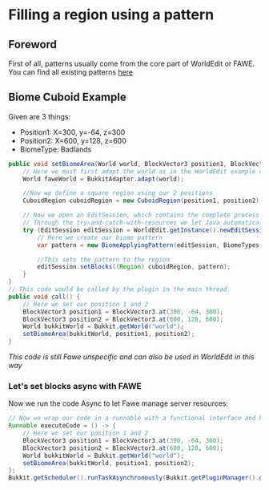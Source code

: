 # Filling a region using a pattern

## Foreword
First of all, patterns usually come from the core part of WorldEdit or FAWE. You can find all existing patterns [here](https://intellectualsites.github.io/fastasyncworldedit-javadocs/worldedit-core/com/sk89q/worldedit/function/pattern/Pattern.html)

## Biome Cuboid Example
Given are 3 things:
- Position1: X=300, y=-64, z=300
- Position2: X=600, y=128, z=600
- BiomeType: Badlands

```java
public void setBiomeArea(World world, BlockVector3 position1, BlockVector3 position 2) {
    // Here we must first adapt the world as in the WorldEdit example or translate it into the WorldEdit specialized object.
    World faweWorld = BukkitAdapter.adapt(world);

    //Now we define a square region using our 2 positions
    CuboidRegion cuboidRegion = new CuboidRegion(position1, position2);

    // Now we open an EditSession, which contains the complete process or information during an edit process in the world.
    // Through the try-and-catch-with-resources we let Java automatically close the resource EditSession after use
    try (EditSession editSession = WorldEdit.getInstance().newEditSession(faweWorld)) {
        // Here we create our biome pattern
        var pattern = new BiomeApplyingPattern(editSession, BiomeTypes.BADLANDS);

        //This sets the pattern to the region
        editSession.setBlocks((Region) cuboidRegion, pattern);
    }
}
// This code would be called by the plugin in the main thread
public void call() {
    // Here we set our position 1 and 2
    BlockVector3 position1 = BlockVector3.at(300, -64, 300);
    BlockVector3 position2 = BlockVector3.at(600, 128, 600);
    World bukkitWorld = Bukkit.getWorld("world");
    setBiomeArea(bukkitWorld, position1, position2);
}
```
_This code is still Fawe unspecific and can also be used in WorldEdit in this way_

### Let's set blocks async with FAWE

Now we run the code Async to let Fawe manage server resources:
```java
// Now we wrap our code in a runnable with a functional interface and have it executed by Bukkit's scheduler system
Runnable executeCode = () -> {
    // Here we set our position 1 and 2
    BlockVector3 position1 = BlockVector3.at(300, -64, 300);
    BlockVector3 position2 = BlockVector3.at(600, 128, 600);
    World bukkitWorld = Bukkit.getWorld("world");
    setBiomeArea(bukkitWorld, position1, position2);
};
Bukkit.getScheduler().runTaskAsynchronously(Bukkit.getPluginManager().getPlugin("YourPluginNameHere"), executeCode);
```
